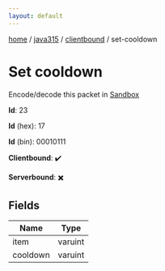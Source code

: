```yaml
---
layout: default
---
```


[home](/)  /  [java315](/protocol/java315)  /  [clientbound](/protocol/java315/clientbound)  /  set-cooldown

# Set cooldown

Encode/decode this packet in [Sandbox](../../../sandbox/java315#Clientbound.SetCooldown)

**Id**: 23

**Id** (hex): 17

**Id** (bin): 00010111

**Clientbound**: ✔️

**Serverbound**: ✖️

## Fields

Name | Type
---|---
item | varuint
cooldown | varuint
